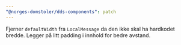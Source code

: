 ```yaml
---
"@norges-domstoler/dds-components": patch
---
```


Fjerner `defaultWidth` fra `LocalMessage` da den ikke skal ha hardkodet bredde. Legger på litt padding i innhold for bedre avstand.
